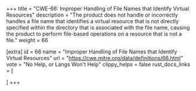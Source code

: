 +++
title = "CWE-66: Improper Handling of File Names that Identify Virtual Resources"
description	= "The product does not handle or incorrectly handles a file name that identifies a virtual resource that is not directly specified within the directory that is associated with the file name, causing the product to perform file-based operations on a resource that is not a file."
weight = 66

[extra]
id = 66
name = "Improper Handling of File Names that Identify Virtual Resources"
url = "https://cwe.mitre.org/data/definitions/66.html"
vote = "No Help, or Langs Won't Help"
clippy_helps = false
rust_docs_links = [
	
]
+++

